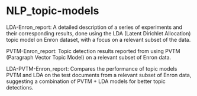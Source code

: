# NLP_topic-models

LDA-Enron_report: A detailed description of a series of experiments and their corresponding results, done using the LDA (Latent Dirichlet Allocation) topic model on Enron dataset, with a focus on a relevant subset of the data.

PVTM-Enron_report: Topic detection results reported from using PVTM (Paragraph Vector Topic Model) on a relevant subset of Enron data. 

LDA-PVTM-Enron_report: Compares the performance of topic models PVTM and LDA on the test documents from a relevant subset of Enron data, suggesting a combination of PVTM + LDA models for better topic detections.
